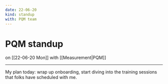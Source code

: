 ```yaml
---
date: 22-06-20
kind: standup
with: PQM team
---
```

# PQM standup
on [[22-06-20 Mon]]
with [[Measurement|PQM]]

---
My plan today: wrap up onboarding, start diving into the training sessions that folks have scheduled with me. 